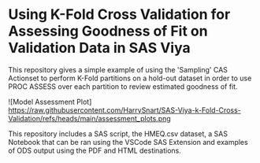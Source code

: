 # Using K-Fold Cross Validation for Assessing Goodness of Fit on Validation Data in SAS Viya
This repository gives a simple example of using the 'Sampling' CAS Actionset to perform K-Fold partitions on a hold-out dataset in order to use PROC ASSESS over each partition to review estimated goodness of fit. 

![Model Assessment Plot] https://raw.githubusercontent.com/HarrySnart/SAS-Viya-k-Fold-Cross-Validation/refs/heads/main/assessment_plots.png

This repository includes a SAS script, the HMEQ.csv dataset, a SAS Notebook that can be ran using the VSCode SAS Extension and examples of ODS output using the PDF and HTML destinations.


